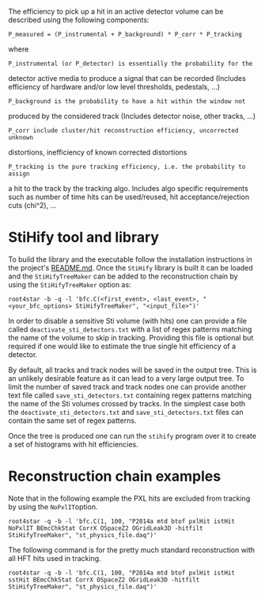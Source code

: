 
The efficiency to pick up a hit in an active detector volume can be described
using the following components:

    P_measured = (P_instrumental + P_background) * P_corr * P_tracking

where

    P_instrumental (or P_detector) is essentially the probability for the
detector active media to produce a signal that can be recorded (Includes
efficiency of hardware and/or low level thresholds, pedestals, ...)

    P_background is the probability to have a hit within the window not
produced by the considered track (Includes detector noise, other tracks, ...)

    P_corr include cluster/hit reconstruction efficiency, uncorrected unknown
distortions, inefficiency of known corrected distortions

    P_tracking is the pure tracking efficiency, i.e. the probability to assign
a hit to the track by the tracking algo. Includes algo specific requirements
such as number of time hits can be used/reused, hit acceptance/rejection cuts
(chi^2), ...


StiHify tool and library
========================

To build the library and the executable follow the installation instructions in
the project's [README.md](../README.md). Once the `StiHify` library is built it
can be loaded and the `StiHifyTreeMaker` can be added to the reconstruction
chain by using the `StiHifyTreeMaker` option as:

    root4star -b -q -l 'bfc.C(<first_event>, <last_event>, "<your_bfc_options> StiHifyTreeMaker", "<input_file>")'

In order to disable a sensitive Sti volume (with hits) one can provide a file
called `deactivate_sti_detectors.txt` with a list of regex patterns matching the
name of the volume to skip in tracking. Providing this file is optional but
required if one would like to estimate the true single hit efficiency of
a detector.

By default, all tracks and track nodes will be saved in the output tree. This is
an unlikely desirable feature as it can lead to a very large output tree. To
limit the number of saved track and track nodes one can provide another text
file called `save_sti_detectors.txt` containing regex patterns matching the name
of the Sti volumes crossed by tracks. In the simplest case both the
`deactivate_sti_detectors.txt` and `save_sti_detectors.txt` files can contain
the same set of regex patterns.

Once the tree is produced one can run the `stihify` program over it to create
a set of histograms with hit efficiencies.


Reconstruction chain examples
=============================

Note that in the following example the PXL hits are excluded from tracking
by using the `NoPxlIT`option.

    root4star -q -b -l 'bfc.C(1, 100, "P2014a mtd btof pxlHit istHit NoPxlIT BEmcChkStat CorrX OSpaceZ2 OGridLeak3D -hitfilt StiHifyTreeMaker", "st_physics_file.daq")'

The following command is for the pretty much standard reconstruction with all
HFT hits used in tracking.

    root4star -q -b -l 'bfc.C(1, 100, "P2014a mtd btof pxlHit istHit sstHit BEmcChkStat CorrX OSpaceZ2 OGridLeak3D -hitfilt StiHifyTreeMaker", "st_physics_file.daq")'
